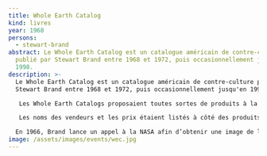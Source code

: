 ```yaml
---
title: Whole Earth Catalog
kind: livres
year: 1968
persons:
  - stewart-brand
abstract: Le Whole Earth Catalog est un catalogue américain de contre-culture
  publié par Stewart Brand entre 1968 et 1972, puis occasionnellement jusqu'en
  1998.
description: >-
  Le Whole Earth Catalog est un catalogue américain de contre-culture publié par
  Stewart Brand entre 1968 et 1972, puis occasionnellement jusqu'en 1998.

   Les Whole Earth Catalogs proposaient toutes sortes de produits à la vente (vêtements, livres, outils, machines, graines — des choses utiles à un style de vie créatif et autosuffisant), mais ne vendaient directement aucun de ces produits. Il pronaît le Do it yourself.

   Les noms des vendeurs et les prix étaient listés à côté des produits proposés, le tout étant accompagné d'une recommandation de ne pas harceler ces sociétés, souvent de taille modeste, par des questions de simple curiosité si on n'envisageait pas vraiment l'achat de ce qu'elles proposaient.

  En 1966, Brand lance un appel à la NASA afin d’obtenir une image de la Terre vue de l’espace. Devant le silence des autorités, il se met à distribuer des badges à 25 cents demandant « “Pourquoi n’avons-nous toujours pas vu une photo de la Terre entière ?”
image: /assets/images/events/wec.jpg
---
```

